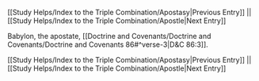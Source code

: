 [[Study Helps/Index to the Triple Combination/Apostasy|Previous Entry]]  ||  [[Study Helps/Index to the Triple Combination/Apostle|Next Entry]]

 Babylon, the apostate, [[Doctrine and Covenants/Doctrine and Covenants/Doctrine and Covenants 86#^verse-3|D&C 86:3]].

[[Study Helps/Index to the Triple Combination/Apostasy|Previous Entry]]  ||  [[Study Helps/Index to the Triple Combination/Apostle|Next Entry]]